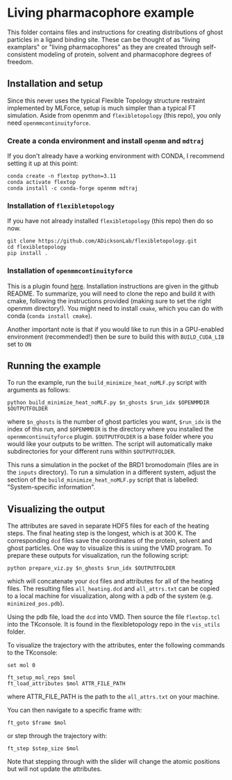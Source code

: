 # Living pharmacophore example

This folder contains files and instructions for creating distributions
of ghost particles in a ligand binding site.  These can be thought of
as "living examplars" or "living pharmacophores" as they are created
through self-consistent modeling of protein, solvent and pharmacophore
degrees of freedom.

## Installation and setup

Since this never uses the typical Flexible Topology structure restraint
implemented by MLForce, setup is much simpler than a typical FT simulation.
Aside from openmm and `flexibletopology` (this repo), you only need
`openmmcontinuityforce`.

### Create a conda environment and install `openmm` and `mdtraj`
If you don't already have a working environment with CONDA, I recommend
setting it up at this point:
```
conda create -n flextop python=3.11
conda activate flextop
conda install -c conda-forge openmm mdtraj
```

### Installation of `flexibletopology`
If you have not already installed `flexibletopology` (this repo) then do so
now.

```
git clone https://github.com/ADicksonLab/flexibletopology.git
cd flexibletopology
pip install .
```

### Installation of `openmmcontinuityforce`

This is a plugin found [here](https://github.com/alexrd/openmmcontinuityforce).
Installation instructions are given in the github README.  To summarize, you will
need to clone the repo and build it with cmake, following the instructions provided
(making sure to set the right openmm directory!).  You might need to install `cmake`,
which you can do with conda (`conda install cmake`).

Another important note is that if you would like to run this in a GPU-enabled environment
(recommended!) then be sure to build this with `BUILD_CUDA_LIB` set to `ON`

## Running the example

To run the example, run the `build_minimize_heat_noMLF.py` script with arguments as follows:
```
python build_minimize_heat_noMLF.py $n_ghosts $run_idx $OPENMMDIR $OUTPUTFOLDER
```
where `$n_ghosts` is the number of ghost particles you want, `$run_idx` is the index of this run, and `$OPENMMDIR` is the directory where
you installed the `openmmcontinuityforce` plugin. `$OUTPUTFOLDER` is a base folder where you would like your outputs to be written.
The script will automatically make subdirectories for your different runs within `$OUTPUTFOLDER`.

This runs a simulation in the pocket of the BRD1 bromodomain (files are in the `inputs` directory). To run a simulation in a different system,
adjust the section of the `build_minimize_heat_noMLF.py` script that is labelled: "System-specific information".

## Visualizing the output

The attributes are saved in separate HDF5 files for each of the heating steps.  The final heating step is the longest, which is at 300 K.
The corresponding `dcd` files save the coordinates of the protein, solvent and ghost particles.  One way to visualize this is using the VMD program.
To prepare these outputs for visualization, run the following script:
```
python prepare_viz.py $n_ghosts $run_idx $OUTPUTFOLDER
```
which will concatenate your `dcd` files and attributes for all of the heating files.
The resulting files `all_heating.dcd` and `all_attrs.txt` can be copied to a local machine for visualization, along with a pdb of the system (e.g. `minimized_pos.pdb`).

Using the pdb file, load the `dcd` into VMD.  Then source the file `flextop.tcl` into the TKconsole.  It is found in the flexibletopology repo in the `vis_utils` folder.

To visualize the trajectory with the attributes, enter the following commands to the TKconsole:
```
set mol 0

ft_setup_mol_reps $mol
ft_load_attributes $mol ATTR_FILE_PATH
```
where ATTR_FILE_PATH is the path to the `all_attrs.txt` on your machine.

You can then navigate to a specific frame with:
```
ft_goto $frame $mol
```
or step through the trajectory with:
```
ft_step $step_size $mol
```

Note that stepping through with the slider will change the atomic positions but will not update the attributes.
